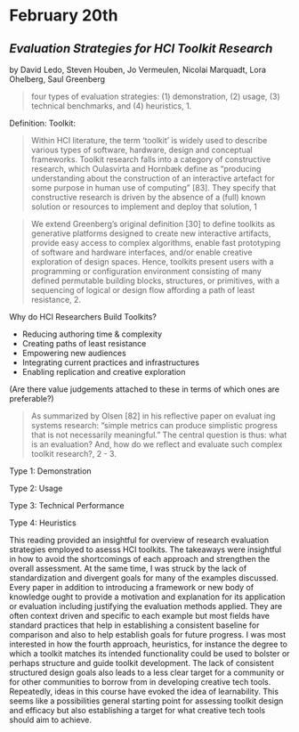 # February 20th

## *Evaluation Strategies for HCI Toolkit Research*
by David Ledo, Steven Houben, Jo Vermeulen, Nicolai Marquadt, Lora Ohelberg, Saul Greenberg

> four types of evaluation strategies: (1) demonstration, (2)
usage, (3) technical benchmarks, and (4) heuristics, 1.

Definition: Toolkit:
> Within HCI literature, the term ‘toolkit’ is widely used to
describe various types of software, hardware, design and
conceptual frameworks. Toolkit research falls into a category
of constructive research, which Oulasvirta and Hornbæk
define as “producing understanding about the construction of
an interactive artefact for some purpose in human use of
computing” [83]. They specify that constructive research is
driven by the absence of a (full) known solution or resources
to implement and deploy that solution, 1

> We extend Greenberg’s original definition [30] to define
toolkits as generative platforms designed to create new interactive artifacts, provide easy access to complex algorithms,
enable fast prototyping of software and hardware interfaces,
and/or enable creative exploration of design spaces. Hence,
toolkits present users with a programming or configuration
environment consisting of many defined permutable building
blocks, structures, or primitives, with a sequencing of logical
or design flow affording a path of least resistance, 2.

Why do HCI Researchers Build Toolkits?

- Reducing authoring time & complexity
- Creating paths of least resistance
- Empowering new audiences
- Integrating current practices and infrastructures
- Enabling replication and creative exploration

(Are there value judgements attached to these in terms of which ones are preferable?)

> As
summarized by Olsen [82] in his reflective paper on evaluat ing systems research: “simple metrics can produce simplistic
progress that is not necessarily meaningful.” The central
question is thus: what is an evaluation? And, how do we reflect and evaluate such complex toolkit research?, 2 - 3.

Type 1: Demonstration

Type 2: Usage

Type 3: Technical Performance

Type 4: Heuristics


This reading provided an insightful for overview of research evaluation strategies employed to asesss HCI toolkits. The takeaways were insightful in how to avoid the shortcomings of each approach and strengthen the overall assessment. At the same time, I was struck by the lack of standardization and divergent goals for many of the examples discussed. Every paper in addition to introducing a framework or new body of knowledge ought to provide a motivation and explanation for its application or evaluation including justifying the evaluation methods applied. They are often context driven and specific to each example but most fields have standard practices that help in establishing a consistent baseline for comparison and also to help establish goals for future progress. I was most interested in how the fourth approach, heuristics, for instance the degree to which a toolkit matches its intended functionality could be used to bolster or perhaps structure and guide toolkit development. The lack of consistent structured design goals also leads to a less clear target for a community or for other communities to borrow from in developing creative tech tools. Repeatedly, ideas in this course have evoked the idea of learnability. This seems like a possibilities general starting point for assessing toolkit design and efficacy but also establishing a target for what creative tech tools should aim to achieve.
